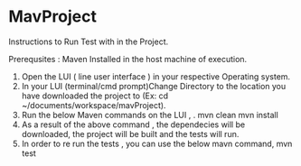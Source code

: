 # MavProject

Instructions to Run Test with in the Project.

Prerequsites : Maven Installed in the host machine of execution. 

1) Open the LUI ( line user interface ) in your respective Operating system.
2) In your LUI (terminal/cmd prompt)Change Directory to the location you have downloaded the project to (Ex: cd ~/documents/workspace/mavProject).
3) Run the below Maven commands on the LUI , .
     mvn clean
     mvn install
4) As a result of the above command , the dependecies will be downloaded, the project will be built and the tests will run.
5) In order to re run the tests , you can use the below mavn command,
     mvn test
    
